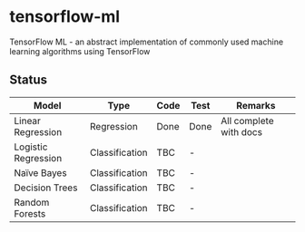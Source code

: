 # tensorflow-ml

TensorFlow ML - an abstract implementation of commonly used machine learning algorithms using TensorFlow

## Status

| Model               | Type           | Code | Test | Remarks                |
| ------------------- | -------------- | ---- | ---- | ---------------------- |
| Linear Regression   | Regression     | Done | Done | All complete with docs |
| Logistic Regression | Classification | TBC  | -    |                        |
| Naïve Bayes        | Classification | TBC  | -    |                        |
| Decision Trees      | Classification | TBC  | -    |                        |
| Random Forests      | Classification | TBC  | -    |                        |
